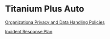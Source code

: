 # Titanium Plus Auto
<p><a href="https://titanplusauto.github.io/OrganizationPrivacyAndDataHandlingPolicies">Organizationa Privacy and Data Handling Policies</a></p>
<p><a href="https://titanplusauto.github.io/IncidentResponsePlan.html">Incident Response Plan</a></p>
